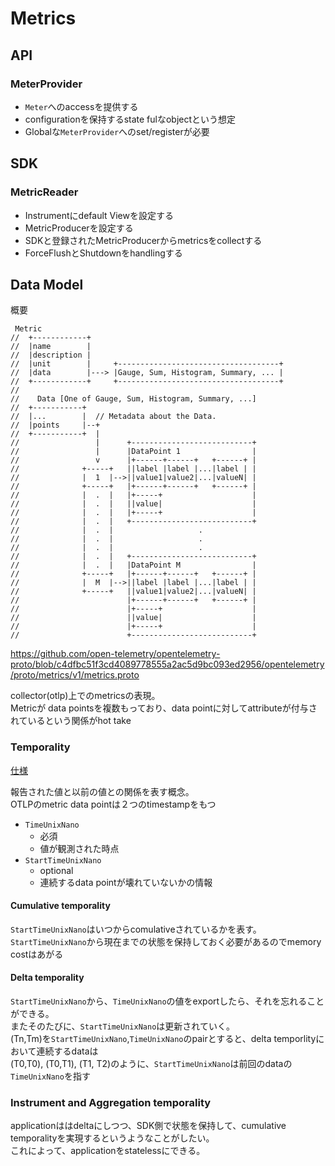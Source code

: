 # Metrics

## API

### MeterProvider

* `Meter`へのaccessを提供する
* configurationを保持するstate fulなobjectという想定
* Globalな`MeterProvider`へのset/registerが必要

## SDK

### MetricReader

* Instrumentにdefault Viewを設定する
* MetricProducerを設定する
* SDKと登録されたMetricProducerからmetricsをcollectする
* ForceFlushとShutdownをhandlingする

## Data Model

概要

```text
 Metric
//  +------------+
//  |name        |
//  |description |
//  |unit        |     +------------------------------------+
//  |data        |---> |Gauge, Sum, Histogram, Summary, ... |
//  +------------+     +------------------------------------+
//
//    Data [One of Gauge, Sum, Histogram, Summary, ...]
//  +-----------+
//  |...        |  // Metadata about the Data.
//  |points     |--+
//  +-----------+  |
//                 |      +---------------------------+
//                 |      |DataPoint 1                |
//                 v      |+------+------+   +------+ |
//              +-----+   ||label |label |...|label | |
//              |  1  |-->||value1|value2|...|valueN| |
//              +-----+   |+------+------+   +------+ |
//              |  .  |   |+-----+                    |
//              |  .  |   ||value|                    |
//              |  .  |   |+-----+                    |
//              |  .  |   +---------------------------+
//              |  .  |                   .
//              |  .  |                   .
//              |  .  |                   .
//              |  .  |   +---------------------------+
//              |  .  |   |DataPoint M                |
//              +-----+   |+------+------+   +------+ |
//              |  M  |-->||label |label |...|label | |
//              +-----+   ||value1|value2|...|valueN| |
//                        |+------+------+   +------+ |
//                        |+-----+                    |
//                        ||value|                    |
//                        |+-----+                    |
//                        +---------------------------+
```
https://github.com/open-telemetry/opentelemetry-proto/blob/c4dfbc51f3cd4089778555a2ac5d9bc093ed2956/opentelemetry/proto/metrics/v1/metrics.proto

collector(otlp)上でのmetricsの表現。  
Metricが data pointsを複数もっており、data pointに対してattributeが付与されているという関係がhot take

### Temporality

[仕様](https://github.com/open-telemetry/opentelemetry-specification/blob/main/specification/metrics/data-model.md#temporality)

報告された値と以前の値との関係を表す概念。  
OTLPのmetric data pointは２つのtimestampをもつ

* `TimeUnixNano`
  * 必須
  * 値が観測された時点
* `StartTimeUnixNano`
  * optional
  * 連続するdata pointが壊れていないかの情報


#### Cumulative temporality

`StartTimeUnixNano`はいつからcomulativeされているかを表す。  
`StartTimeUnixNano`から現在までの状態を保持しておく必要があるのでmemory costはあがる


#### Delta temporality

`StartTimeUnixNano`から、`TimeUnixNano`の値をexportしたら、それを忘れることができる。  
またそのたびに、`StartTimeUnixNano`は更新されていく。  
(Tn,Tm)を`StartTimeUnixNano`,`TimeUnixNano`のpairとすると、delta temporlityにおいて連続するdataは  
(T0,T0), (T0,T1), (T1, T2)のように、`StartTimeUnixNano`は前回のdataの`TimeUnixNano`を指す


### Instrument and Aggregation temporality

applicationははdeltaにしつつ、SDK側で状態を保持して、cumulative temporalityを実現するというようなことがしたい。  
これによって、applicationをstatelessにできる。


